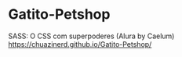 # Gatito-Petshop
SASS: O CSS com superpoderes  (Alura by Caelum)
https://chuazinerd.github.io/Gatito-Petshop/
